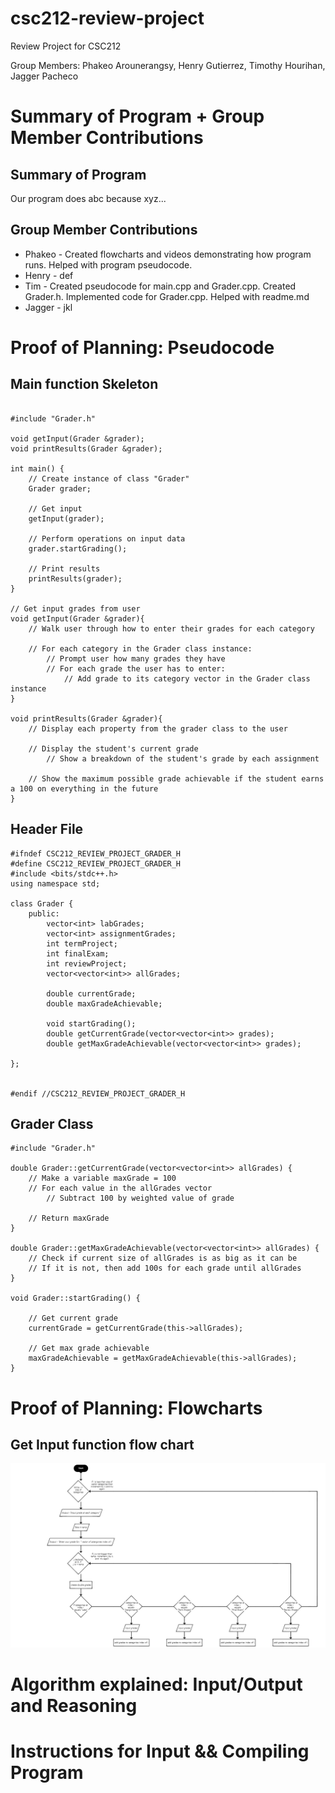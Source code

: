 # csc212-review-project
Review Project for CSC212

Group Members: Phakeo Arounerangsy, Henry Gutierrez, Timothy Hourihan, Jagger Pacheco

# Summary of Program + Group Member Contributions
## Summary of Program
Our program does abc because xyz...

## Group Member Contributions
- Phakeo - Created flowcharts and videos demonstrating how program runs. Helped with program pseudocode. 
- Henry - def
- Tim - Created pseudocode for main.cpp and Grader.cpp. Created Grader.h. Implemented code for Grader.cpp. Helped with readme.md
- Jagger - jkl

# Proof of Planning: Pseudocode
## Main function Skeleton
```

#include "Grader.h"

void getInput(Grader &grader);
void printResults(Grader &grader);

int main() {
    // Create instance of class "Grader"
    Grader grader;

    // Get input
    getInput(grader);

    // Perform operations on input data
    grader.startGrading();

    // Print results
    printResults(grader);
}

// Get input grades from user
void getInput(Grader &grader){
    // Walk user through how to enter their grades for each category

    // For each category in the Grader class instance:
        // Prompt user how many grades they have
        // For each grade the user has to enter:
            // Add grade to its category vector in the Grader class instance
}

void printResults(Grader &grader){
    // Display each property from the grader class to the user

    // Display the student's current grade
        // Show a breakdown of the student's grade by each assignment

    // Show the maximum possible grade achievable if the student earns a 100 on everything in the future
}
```

## Header File

```
#ifndef CSC212_REVIEW_PROJECT_GRADER_H
#define CSC212_REVIEW_PROJECT_GRADER_H
#include <bits/stdc++.h>
using namespace std;

class Grader {
    public:
        vector<int> labGrades;
        vector<int> assignmentGrades;
        int termProject;
        int finalExam;
        int reviewProject;
        vector<vector<int>> allGrades;

        double currentGrade;
        double maxGradeAchievable;

        void startGrading();
        double getCurrentGrade(vector<vector<int>> grades);
        double getMaxGradeAchievable(vector<vector<int>> grades);

};


#endif //CSC212_REVIEW_PROJECT_GRADER_H
```
## Grader Class
```
#include "Grader.h"

double Grader::getCurrentGrade(vector<vector<int>> allGrades) {
    // Make a variable maxGrade = 100
    // For each value in the allGrades vector
        // Subtract 100 by weighted value of grade
        
    // Return maxGrade
}

double Grader::getMaxGradeAchievable(vector<vector<int>> allGrades) {
    // Check if current size of allGrades is as big as it can be
    // If it is not, then add 100s for each grade until allGrades
}

void Grader::startGrading() {
    
    // Get current grade
    currentGrade = getCurrentGrade(this->allGrades);
    
    // Get max grade achievable
    maxGradeAchievable = getMaxGradeAchievable(this->allGrades);
}
```

# Proof of Planning: Flowcharts
## Get Input function flow chart
![](Getinput%20flow%20chart.png)
# Algorithm explained: Input/Output and Reasoning

# Instructions for Input && Compiling Program



